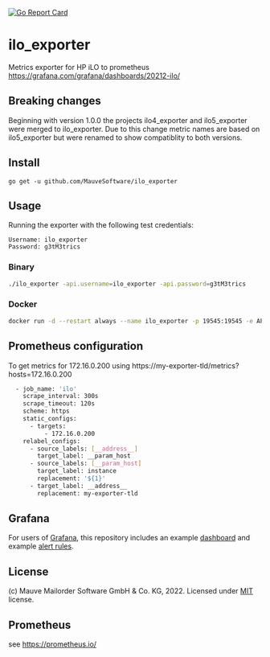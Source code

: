 [![Go Report Card](https://goreportcard.com/badge/github.com/mauvesoftware/ilo_exporter)](https://goreportcard.com/report/github.com/mauvesoftware/ilo_exporter)
# ilo_exporter
Metrics exporter for HP iLO to prometheus
https://grafana.com/grafana/dashboards/20212-ilo/
## Breaking changes
Beginning with version 1.0.0 the projects ilo4_exporter and ilo5_exporter were merged to ilo_exporter. Due to this change metric names are based on ilo5_exporter but were renamed to show compatiblity to both versions.

## Install
```
go get -u github.com/MauveSoftware/ilo_exporter
```

## Usage
Running the exporter with the following test credentials:

```
Username: ilo_exporter
Password: g3tM3trics
```

### Binary
```bash
./ilo_exporter -api.username=ilo_exporter -api.password=g3tM3trics
```

### Docker
```bash
docker run -d --restart always --name ilo_exporter -p 19545:19545 -e API_USERNAME=ilo_exporter -e API_PASSWORD=g3tM3trics mauvesoftware/ilo_exporter
```

## Prometheus configuration
To get metrics for 172.16.0.200 using https://my-exporter-tld/metrics?hosts=172.16.0.200

```bash
  - job_name: 'ilo'
    scrape_interval: 300s
    scrape_timeout: 120s
    scheme: https
    static_configs:
      - targets:
          - 172.16.0.200
    relabel_configs:
      - source_labels: [__address__]
        target_label: __param_host
      - source_labels: [__param_host]
        target_label: instance
        replacement: '${1}'
      - target_label: __address__
        replacement: my-exporter-tld
```

## Grafana

For users of [Grafana](https://grafana.com/), this repository includes an example [dashboard](iLO-grafana-dashboard.json) and example [alert rules](ilo-grafana-alerts.yaml).

## License
(c) Mauve Mailorder Software GmbH & Co. KG, 2022. Licensed under [MIT](LICENSE) license.

## Prometheus
see https://prometheus.io/
